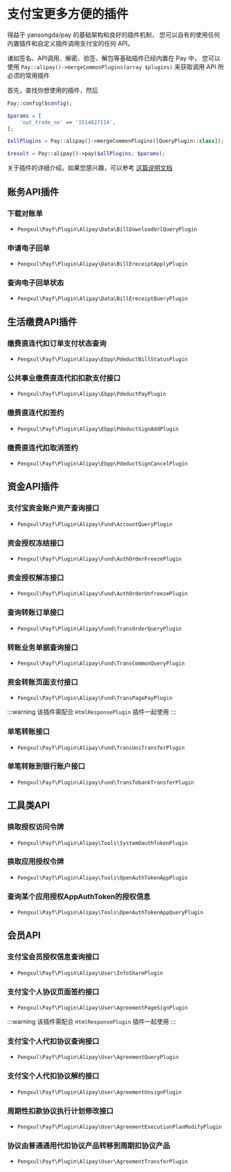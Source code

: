 # 支付宝更多方便的插件

得益于 yansongda/pay 的基础架构和良好的插件机制，
您可以自有的使用任何内置插件和自定义插件调用支付宝的任何 API。

诸如签名、API调用、解密、验签、解包等基础插件已经内置在 Pay 中，
您可以使用 `Pay::alipay()->mergeCommonPlugins(array $plugins)` 来获取调用 API 所必须的常用插件

首先，查找你想使用的插件，然后

```php
Pay::config($config);

$params = [
    'out_trade_no' => '1514027114',
];

$allPlugins = Pay::alipay()->mergeCommonPlugins([QueryPlugin::class]);

$result = Pay::alipay()->pay($allPlugins, $params);
```

关于插件的详细介绍，如果您感兴趣，可以参考 [这篇说明文档](/docs/v3/kernel/plugin.md)

## 账务API插件

### 下载对账单

- `Pengxul\Payf\Plugin\Alipay\Data\BillDownloadUrlQueryPlugin`

### 申请电子回单

- `Pengxul\Payf\Plugin\Alipay\Data\BillEreceiptApplyPlugin`

### 查询电子回单状态

- `Pengxul\Payf\Plugin\Alipay\Data\BillEreceiptQueryPlugin`

## 生活缴费API插件

### 缴费直连代扣订单支付状态查询

- `Pengxul\Payf\Plugin\Alipay\Ebpp\PdeductBillStatusPlugin`

### 公共事业缴费直连代扣扣款支付接口

- `Pengxul\Payf\Plugin\Alipay\Ebpp\PdeductPayPlugin`

### 缴费直连代扣签约

- `Pengxul\Payf\Plugin\Alipay\Ebpp\PdeductSignAddPlugin`

### 缴费直连代扣取消签约

- `Pengxul\Payf\Plugin\Alipay\Ebpp\PdeductSignCancelPlugin`

## 资金API插件

### 支付宝资金账户资产查询接口

- `Pengxul\Payf\Plugin\Alipay\Fund\AccountQueryPlugin`

### 资金授权冻结接口

- `Pengxul\Payf\Plugin\Alipay\Fund\AuthOrderFreezePlugin`

### 资金授权解冻接口

- `Pengxul\Payf\Plugin\Alipay\Fund\AuthOrderUnfreezePlugin`

### 查询转账订单接口

- `Pengxul\Payf\Plugin\Alipay\Fund\TransOrderQueryPlugin`

### 转账业务单据查询接口

- `Pengxul\Payf\Plugin\Alipay\Fund\TransCommonQueryPlugin`

### 资金转账页面支付接口

- `Pengxul\Payf\Plugin\Alipay\Fund\TransPagePayPlugin`

:::warning
该插件需配合 `HtmlResponsePlugin` 插件一起使用
:::

### 单笔转账接口

- `Pengxul\Payf\Plugin\Alipay\Fund\TransUniTransferPlugin`

### 单笔转账到银行账户接口

- `Pengxul\Payf\Plugin\Alipay\Fund\TransTobankTransferPlugin`

## 工具类API

### 换取授权访问令牌

- `Pengxul\Payf\Plugin\Alipay\Tools\SystemOauthTokenPlugin`

### 换取应用授权令牌

- `Pengxul\Payf\Plugin\Alipay\Tools\OpenAuthTokenAppPlugin`

### 查询某个应用授权AppAuthToken的授权信息

- `Pengxul\Payf\Plugin\Alipay\Tools\OpenAuthTokenAppQueryPlugin`

## 会员API

### 支付宝会员授权信息查询接口

- `Pengxul\Payf\Plugin\Alipay\User\InfoSharePlugin`

### 支付宝个人协议页面签约接口

- `Pengxul\Payf\Plugin\Alipay\User\AgreementPageSignPlugin`

:::warning
该插件需配合 `HtmlResponsePlugin` 插件一起使用
:::

### 支付宝个人代扣协议查询接口

- `Pengxul\Payf\Plugin\Alipay\User\AgreementQueryPlugin`

### 支付宝个人代扣协议解约接口

- `Pengxul\Payf\Plugin\Alipay\User\AgreementUnsignPlugin`

### 周期性扣款协议执行计划修改接口

- `Pengxul\Payf\Plugin\Alipay\User\AgreementExecutionPlanModifyPlugin`

### 协议由普通通用代扣协议产品转移到周期扣协议产品

- `Pengxul\Payf\Plugin\Alipay\User\AgreementTransferPlugin`
